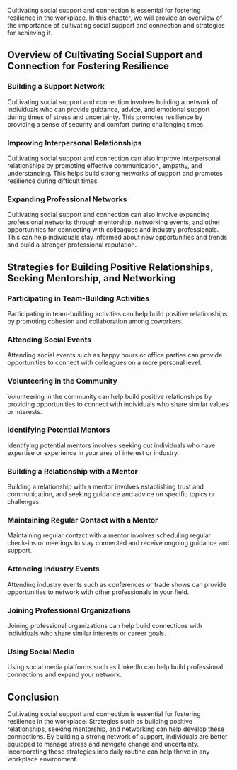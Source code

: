 
Cultivating social support and connection is essential for fostering resilience in the workplace. In this chapter, we will provide an overview of the importance of cultivating social support and connection and strategies for achieving it.

Overview of Cultivating Social Support and Connection for Fostering Resilience
------------------------------------------------------------------------------

### Building a Support Network

Cultivating social support and connection involves building a network of individuals who can provide guidance, advice, and emotional support during times of stress and uncertainty. This promotes resilience by providing a sense of security and comfort during challenging times.

### Improving Interpersonal Relationships

Cultivating social support and connection can also improve interpersonal relationships by promoting effective communication, empathy, and understanding. This helps build strong networks of support and promotes resilience during difficult times.

### Expanding Professional Networks

Cultivating social support and connection can also involve expanding professional networks through mentorship, networking events, and other opportunities for connecting with colleagues and industry professionals. This can help individuals stay informed about new opportunities and trends and build a stronger professional reputation.

Strategies for Building Positive Relationships, Seeking Mentorship, and Networking
----------------------------------------------------------------------------------

### Participating in Team-Building Activities

Participating in team-building activities can help build positive relationships by promoting cohesion and collaboration among coworkers.

### Attending Social Events

Attending social events such as happy hours or office parties can provide opportunities to connect with colleagues on a more personal level.

### Volunteering in the Community

Volunteering in the community can help build positive relationships by providing opportunities to connect with individuals who share similar values or interests.

### Identifying Potential Mentors

Identifying potential mentors involves seeking out individuals who have expertise or experience in your area of interest or industry.

### Building a Relationship with a Mentor

Building a relationship with a mentor involves establishing trust and communication, and seeking guidance and advice on specific topics or challenges.

### Maintaining Regular Contact with a Mentor

Maintaining regular contact with a mentor involves scheduling regular check-ins or meetings to stay connected and receive ongoing guidance and support.

### Attending Industry Events

Attending industry events such as conferences or trade shows can provide opportunities to network with other professionals in your field.

### Joining Professional Organizations

Joining professional organizations can help build connections with individuals who share similar interests or career goals.

### Using Social Media

Using social media platforms such as LinkedIn can help build professional connections and expand your network.

Conclusion
----------

Cultivating social support and connection is essential for fostering resilience in the workplace. Strategies such as building positive relationships, seeking mentorship, and networking can help develop these connections. By building a strong network of support, individuals are better equipped to manage stress and navigate change and uncertainty. Incorporating these strategies into daily routine can help thrive in any workplace environment.
